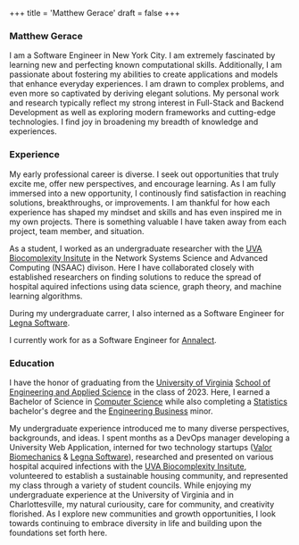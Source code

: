 +++
title = 'Matthew Gerace'
draft = false
+++

### **Matthew Gerace**
I am a Software Engineer in New York City. I am extremely fascinated by learning new and perfecting known computational skills. Additionally, I am passionate about fostering my abilities to create applications and models that enhance everyday experiences. I am drawn to complex problems, and even more so captivated by deriving elegant solutions. My personal work and research typically reflect my strong interest in Full-Stack and Backend Development as well as exploring modern frameworks and cutting-edge technologies. I find joy in broadening my breadth of knowledge and experiences.

### **Experience**

My early professional career is diverse. I seek out opportunities that truly excite me, offer new perspectives, and encourage learning. As I am fully immersed into a new opportunity, I continously find satisfaction in reaching solutions, breakthroughs, or improvements. I am thankful for how each experience has shaped my mindset and skills and has even inspired me in my own projects. There is something valuable I have taken away from each project, team member, and situation.

As a student, I worked as an undergraduate researcher with the [UVA Biocomplexity Insitute](https://biocomplexity.virginia.edu/) in the Network Systems Science and Advanced Computing (NSAAC) divison. Here I have collaborated closely with established researchers on finding solutions to reduce the spread of hospital aquired infections using data science, graph theory, and machine learning algorithms.

During my undergraduate carrer, I also interned as a Software Engineer for [Legna Software](https://www.legnasoftware.com/).

I currently work for as a Software Engineer for [Annalect](https://www.annalect.com/).

### **Education**

I have the honor of graduating from the [University of Virginia](https://www.virginia.edu/) [School of Engineering and Applied Science](https://engineering.virginia.edu/) in the class of 2023. Here, I earned a Bachelor of Science in [Computer Science](https://engineering.virginia.edu/departments/computer-science) while also completing a [Statistics](https://statistics.as.virginia.edu) bachelor's degree and the [Engineering Business](https://engineering.virginia.edu/departments/engineering-and-society/entrepreneurship-and-business) minor. 

My undergraduate experience introduced me to many diverse perspectives, backgrounds, and ideas. I spent months as a DevOps manager developing a University Web Application, interned for two technology startups ([Valor Biomechanics](https://www.valorbiomechanics.com/) & [Legna Software](https://www.legnasoftware.com/)), researched and presented on various hospital acquired infections with the [UVA Biocomplexity Insitute](https://biocomplexity.virginia.edu/), volunteered to establish a sustainable housing community, and represented my class through a variety of student councils. While enjoying my undergraduate experience at the University of Virginia and in Charlottesville, my natural curiousity, care for community, and creativity florished. As I explore new communities and growth opportunities, I look towards continuing to embrace diversity in life and building upon the foundations set forth here.